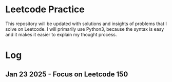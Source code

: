 # Leetcode Practice

This repository will be updated with solutions and insights of problems that I solve on Leetcode.
I will primarily use Python3, because the syntax is easy and it makes it easier to explain my thought process.

# Log 
## Jan 23 2025 - Focus on Leetcode 150